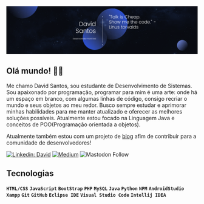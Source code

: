 <img src="./banner.png" alt="banner"/>

## Olá mundo! 👋🏻
Me chamo David Santos, sou estudante de Desenvolvimento de Sistemas. Sou apaixonado por programação, programar para mim é uma arte: onde há um espaço em branco, com algumas linhas de código, consigo recriar o mundo e seus objetos ao meu redor. Busco sempre estudar e aprimorar minhas habilidades para me manter atualizado e oferecer as melhores soluções possíveis. Atualmente estou focado na Linguagem Java e conceitos de POO(Programação orientada a objetos).

Atualmente também estou com um projeto de [blog](https://medium.com/@dvctrl) afim de contribuir para a comunidade de desenvolvedores!

[![Linkedin: David](https://img.shields.io/badge/-Linkedin-blue?style=flat-square&logo=Linkedin&logoColor=white&link=https://www.linkedin.com/in/loiane/)](https://www.linkedin.com/in/david-mouzinho/)
[![Medium](https://img.shields.io/badge/Medium-12100E?logo=medium&logoColor=white)](https://medium.com/@dvctrl) 
![Mastodon Follow](https://img.shields.io/mastodon/follow/109846662345084283?domain=https%3A%2F%2Fmastodon.social)

## Tecnologias
**`HTML/CSS`** **`JavaScript`** **`BootStrap`** **`PHP`** **`MySQL`** **`Java`** **`Python`** **`NPM`** **`AndroidStudio`** **`Xampp`** **`Git`** **`GitHub`** **`Eclipse IDE`** **`Visual Studio Code`** **`Intellij IDEA`**



<!-- Proudly created with GPRM ( https://gprm.itsvg.in ) -->





